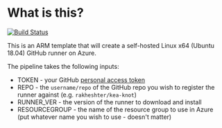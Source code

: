 # What is this?

[![Build Status](https://dev.azure.com/rakheshster/Azure%20Build/_apis/build/status/rakheshster.github-runner-on-ubuntu?branchName=master)](https://dev.azure.com/rakheshster/Azure%20Build/_build/latest?definitionId=2&branchName=master)

This is an ARM template that will create a self-hosted Linux x64 (Ubuntu 18.04) GitHub runner on Azure. 

The pipeline takes the following inputs:
  * TOKEN - your GitHub [personal access token](https://docs.github.com/en/github/authenticating-to-github/creating-a-personal-access-token)
  * REPO - the `username/repo` of the GitHub repo you wish to register the runner against (e.g. `rakheshter/kea-knot`)
  * RUNNER_VER - the version of the runner to download and install 
  * RESOURCEGROUP - the name of the resource group to use in Azure (put whatever name you wish to use - doesn't matter)